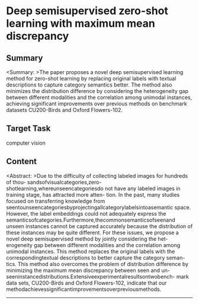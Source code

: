 # Deep semisupervised zero-shot learning with maximum mean discrepancy

## Summary

<Summary: >The paper proposes a novel deep semisupervised learning method for zero-shot learning by replacing original labels with textual descriptions to capture category semantics better. The method also minimizes the distribution difference by considering the heterogeneity gap between different modalities and the correlation among unimodal instances, achieving significant improvements over previous methods on benchmark datasets CU200-Birds and Oxford Flowers-102.


## Target Task

computer vision

## Content

<Abstract: >Due to the difficulty of collecting labeled images for hundreds of thou-
sandsofvisualcategories,zero-shotlearning,whereunseencategoriesdo
not have any labeled images in training stage, has attracted more atten-
tion. In the past, many studies focused on transferring knowledge from
seentounseencategoriesbyprojectingallcategorylabelsintoasemantic
space. However, the label embeddings could not adequately express the
semanticsofcategories.Furthermore,thecommonsemanticsofseenand
unseen instances cannot be captured accurately because the distribution
of these instances may be quite different. For these issues, we propose
a novel deep semisupervised method by jointly considering the het-
erogeneity gap between different modalities and the correlation among
unimodal instances. This method replaces the original labels with the
correspondingtextual descriptions to better capture the category seman-
tics. This method also overcomes the problem of distribution difference
by minimizing the maximum mean discrepancy between seen and un-
seeninstancedistributions.Extensiveexperimentalresultsontwobench-
mark data sets, CU200-Birds and Oxford Flowers-102, indicate that our
methodachievessignificantimprovementsoverpreviousmethods.



---

